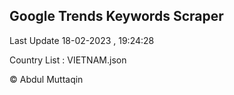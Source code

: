 

## Google Trends Keywords Scraper 
 
Last Update 18-02-2023 , 19:24:28

Country List :
VIETNAM.json



© Abdul Muttaqin 
